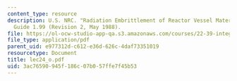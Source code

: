 ```yaml
---
content_type: resource
description: U.S. NRC. "Radiation Embrittlement of Reactor Vessel Materials." In Regulatory
  Guide 1.99 (Revision 2, May 1988).
file: https://ol-ocw-studio-app-qa.s3.amazonaws.com/courses/22-39-integration-of-reactor-design-operations-and-safety-fall-2006/3ac76590945f186c07b057ffe7f45b53_lec24_o.pdf
file_type: application/pdf
parent_uid: e977312d-c612-e36d-626c-4daf73351019
resourcetype: Document
title: lec24_o.pdf
uid: 3ac76590-945f-186c-07b0-57ffe7f45b53
---
```

